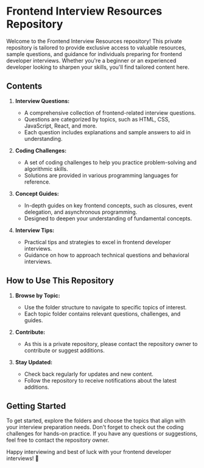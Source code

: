 # Frontend Interview Resources Repository

Welcome to the Frontend Interview Resources repository! This private repository is tailored to provide exclusive access to valuable resources, sample questions, and guidance for individuals preparing for frontend developer interviews. Whether you're a beginner or an experienced developer looking to sharpen your skills, you'll find tailored content here.

## Contents

1. **Interview Questions:**
   - A comprehensive collection of frontend-related interview questions.
   - Questions are categorized by topics, such as HTML, CSS, JavaScript, React, and more.
   - Each question includes explanations and sample answers to aid in understanding.

2. **Coding Challenges:**
   - A set of coding challenges to help you practice problem-solving and algorithmic skills.
   - Solutions are provided in various programming languages for reference.

3. **Concept Guides:**
   - In-depth guides on key frontend concepts, such as closures, event delegation, and asynchronous programming.
   - Designed to deepen your understanding of fundamental concepts.

4. **Interview Tips:**
   - Practical tips and strategies to excel in frontend developer interviews.
   - Guidance on how to approach technical questions and behavioral interviews.

## How to Use This Repository

1. **Browse by Topic:**
   - Use the folder structure to navigate to specific topics of interest.
   - Each topic folder contains relevant questions, challenges, and guides.

2. **Contribute:**
   - As this is a private repository, please contact the repository owner to contribute or suggest additions.

3. **Stay Updated:**
   - Check back regularly for updates and new content.
   - Follow the repository to receive notifications about the latest additions.

## Getting Started

To get started, explore the folders and choose the topics that align with your interview preparation needs. Don't forget to check out the coding challenges for hands-on practice. If you have any questions or suggestions, feel free to contact the repository owner.

Happy interviewing and best of luck with your frontend developer interviews! 🚀
